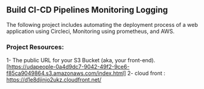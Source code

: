 ## Build CI-CD Pipelines Monitoring Logging


The following project includes automating the deployment process of a web application using Circleci, Monitoring using prometheus, and AWS.

### Project Resources:

1- The public URL for your S3 Bucket (aka, your front-end). [https://udapeople-0a4d9dc7-9042-49f2-9ce6-f85ca9049864.s3.amazonaws.com/index.html]
2- cloud front : https://d1e8djinjo2ukz.cloudfront.net/
